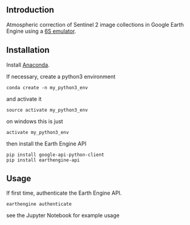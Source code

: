 ## Introduction

Atmospheric correction of Sentinel 2 image collections in Google Earth Engine using a [6S emulator](https://github.com/samsammurphy/6S_emulator).

## Installation

Install [Anaconda](https://www.continuum.io/downloads).

If necessary, create a python3 environment

`conda create -n my_python3_env`

and activate it

`source activate my_python3_env`

on windows this is just

`activate my_python3_env`

then install the Earth Engine API

```
pip install google-api-python-client
pip install earthengine-api 
```

## Usage

If first time, authenticate the Earth Engine API.

`earthengine authenticate`

see the Jupyter Notebook for example usage
